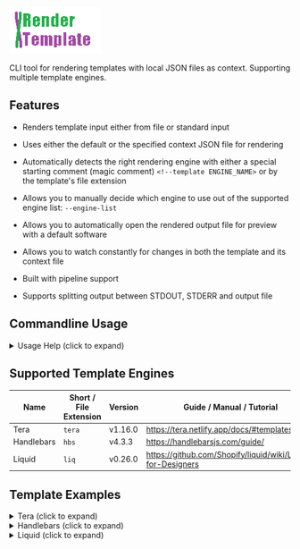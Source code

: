 ![render-template](assets/logo.gif)

CLI tool for rendering templates with local JSON files as context. Supporting multiple template engines.

## Features

* Renders template input either from file or standard input
* Uses either the default or the specified context JSON file for rendering
* Automatically detects the right rendering engine with either a special starting comment (magic comment) `<!--template ENGINE_NAME>`  or by the template's file extension  
* Allows you to manually decide which engine to use out of the supported engine list: `--engine-list`

* Allows you to automatically open the rendered output file for preview with a default software
* Allows you to watch constantly for changes in both the template and its context file
* Built with pipeline support
* Supports splitting output between STDOUT, STDERR and output file

## Commandline Usage

<!--Examples TBD-->


<details>
<summary>Usage Help (click to expand)</summary>

```text
USAGE:
    rendit [OPTIONS] [TEMPLATE FILE]

ARGS:
    <TEMPLATE FILE>
            The template file to render.

            This requires either the `<TEMPLATE NAME>.ctx.json` or the `default.ctx.json` context
            files, to be present in the same directory.

            [Example]

            For the template file `my_template.html`, the automatic context file would be
            `my_template.ctx.json` of the same directory.

            If `my_template.ctx.json` is missing, `default.ctx.json` is automatically loaded
            instead.

            This behavior can be overridden by assigning the context file manually when using the
            `--context` option.

            [Output]

            Providing `<TEMPLATE FILE>` automatically produces `<TEMPLATE
            NAME>.rendered.<extension>` unless using the `--output` option.

            By NOT providing `<TEMPLATE FILE>`, STDIN mode is activated and will be waiting for
            template data stream in STDIN, printing results to STDOUT instead of writing to file.

OPTIONS:
    -c, --context <CONTEXT FILE>
            Override automatic loading of the context file with the specified context file

    -e, --engine <ENGINE NAME>
            Force rendering with the specified render engine. Use only when there is no magic
            comment or a template file extension available

        --engine-list
            Print supported engine list for the `--engine` option

    -h, --help
            Print help information

    -o, --output <OUTPUT FILE>
            Override automatic output file path with the specified file path

    -O, --open
            Open the rendered output file with a default software

    -s, --stdout
            Print rendered result to STDOUT

    -s, --stderr
            Print rendered result to STDERR

    -v, --verbose
            Set the level of verbosity.

            `-v` sets logging level to INFO

            `-vv` sets logging level to DEBUG

            `-vvv` sets logging level to TRACE

            WARNING: Effects CLI / STDOUT output. Use the `--output` switch if you wish to commit
            the rendered output to file. Use the `--stderr` switch to avoid including the logger
            messages in the final output.

    -V, --version
            Print version information

    -w, --watch
            Constantly render changes in the template with the context file for every 2 seconds
```

</details>

## Supported Template Engines

| Name       | Short / File Extension  | Version | Guide / Manual / Tutorial                                     |  
| ---------- | ----------------------- | ------- | ------------------------------------------------------------- |
| Tera       | `tera`                  | v1.16.0 | <https://tera.netlify.app/docs/#templates>                    |
| Handlebars | `hbs`                   | v4.3.3  | <https://handlebarsjs.com/guide/>                             |
| Liquid     | `liq`                   | v0.26.0 | <https://github.com/Shopify/liquid/wiki/Liquid-for-Designers> |

## Template Examples

<details>
<summary>Tera (click to expand)</summary>

* Guide: <https://tera.netlify.app/docs/#templates>  
* Version: **v1.16.0**
* Repository: <https://github.com/Keats/tera>
* Alternatives: `Jinja2`, `Django`, `Liquid`, `Twig`
  
A highly advanced, capable and secure by default; rendering engine that follows the OWASP Top 10 guidelines.
A good alternative choice if you are used to template engines such as `Jinja2`, `Django`, `Liquid` or `Twig`. Originated in the Rust programming language.  

```html
<HTML>
    WIP
</HTML>
```

</details>

<details>
<summary>Handlebars (click to expand)</summary>

* Guide: <https://handlebarsjs.com/guide/>  
* Version: **v4.3.3**
* Repository: <https://github.com/sunng87/handlebars-rust>
* Alternatives: `Mustache`
  
A highly popular rendering engine that has been implemented across many programming languages. Considered to be somewhat more limited in features compared to the other engines. Originated in the Javascript programming language.

```html
<HTML>
    WIP
</HTML>
```

</details>

<details>
<summary>Liquid (click to expand)</summary>

* Guide: <https://github.com/Shopify/liquid/wiki/Liquid-for-Designers>  
* Version: **v0.26.0**
* Repository: <https://github.com/cobalt-org/liquid-rust>
* Alternatives: `smarty`
  
A highly advanced, capable and senior rendering engine, offering some optional security capabilities. A good alternative choice if you are used to the `smarty` template engine. Originated in the Ruby programming language.

```html
<HTML>
    WIP
</HTML>
```

</details>
